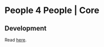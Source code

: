 # People 4 People | Core

## Development

Read [here](https://learn.microsoft.com/en-us/dotnet/framework/development-guide).
